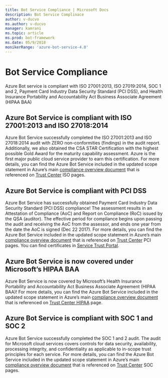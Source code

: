 ```yaml
---
title: Bot Service Compliance | Microsoft Docs
description: Bot Service Complinace
author: v-ducvo
ms.author: v-ducvo
manager: kamrani
ms.topic: article
ms.prod: bot-framework
ms.date: 05/9/2018
monikerRange: 'azure-bot-service-4.0'
---
```


# Bot Service Compliance
Azure Bot service is compliant with ISO 27001:2013, ISO 27019:2014, SOC 1 and 2, Payment Card Industry Data Security Standard (PCI DSS), and Health Insurance Portability and Accountability Act Business Associate Agreement (HIPAA BAA)

## Azure Bot Service is compliant with ISO 27001:2013 and ISO 27018:2014 
Azure Bot Service successfully completed the ISO 27001:2013 and ISO 27018:2014 audit with ZERO non-conformities (findings) in the audit report. Additionally, we also obtained the CSA STAR Certification with the highest possible Gold Award for the maturity capability assessment.  Azure is the first major public cloud service provider to earn this certification. For more details, you can find the Azure Bot Service included in the updated scope statement in Azure’s main [compliance overview document](https://gallery.technet.microsoft.com/Overview-of-Azure-c1be3942) that is referenced on [Trust Center](https://www.microsoft.com/en-us/trustcenter/compliance/iso-iec-27001) ISO pages.  
 
## Azure Bot Service is compliant with PCI DSS
Azure Bot Service has successfully obtained Payment Card Industry Data Security Standard (PCI DSS) compliance! The assessment results in an Attestation of Compliance (AoC) and Report on Compliance (RoC) issued by the QSA (auditor). The effective period for compliance begins upon passing the audit and receiving the AoC from the assessor, and ends one year from the date the AoC is signed (Dec 22 2017). For more details, you can find the Azure Bot Service included in the updated scope statement in Azure’s main [compliance overview document](https://gallery.technet.microsoft.com/Overview-of-Azure-c1be3942) that is referenced on [Trust Center](https://www.microsoft.com/en-us/trustcenter/compliance/iso-iec-27001) PCI pages.  You can find certificates in [Service Trust Portal](https://servicetrust.microsoft.com/).
 
## Azure Bot Service is now covered under Microsoft’s HIPAA BAA
Azure Bot Service is now covered by Microsoft’s Health Insurance Portability and Accountability Act Business Associate Agreement (HIPAA BAA)! For more details, you can find the Azure Bot Service included in the updated scope statement in Azure’s main [compliance overview document](https://gallery.technet.microsoft.com/Overview-of-Azure-c1be3942) that is referenced on [Trust Center HIPAA](https://www.microsoft.com/en-us/TrustCenter/Compliance/HIPAA) page.  


## Azure Bot Service is compliant with SOC 1 and SOC 2 
Azure Bot Service successfully completed the SOC 1 and 2 audit. The audit for Microsoft cloud services covers controls for data security, availability, processing integrity, and confidentiality as applicable to in-scope trust principles for each service. For more details, you can find the Azure Bot Service included in the updated scope statement in Azure’s main [compliance overview document](https://gallery.technet.microsoft.com/Overview-of-Azure-c1be3942) that is referenced on [Trust Center](https://www.microsoft.com/en-us/trustcenter/compliance/iso-iec-27001) SOC pages.  
 